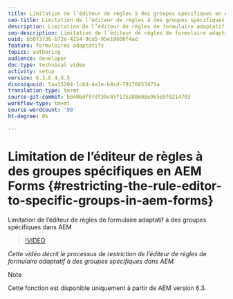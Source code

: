 ```yaml
---
title: Limitation de l’éditeur de règles à des groupes spécifiques en AEM Forms
seo-title: Limitation de l’éditeur de règles à des groupes spécifiques en AEM Forms
description: Limitation de l’éditeur de règles de formulaire adaptatif à des groupes spécifiques dans AEM
seo-description: Limitation de l’éditeur de règles de formulaire adaptatif à des groupes spécifiques dans AEM
uuid: b50f3736-b72e-4154-9ca5-95e10606f4ad
feature: formulaires adaptatifs
topics: authoring
audience: developer
doc-type: technical video
activity: setup
version: 6.3,6.4,6.5
discoiquuid: 5aa35204-1c6d-4a1e-b8cd-79170653471a
translation-type: tm+mt
source-git-commit: b040bdf97df39c45f175288608e965e5f0214703
workflow-type: tm+mt
source-wordcount: '90'
ht-degree: 0%

---
```



# Limitation de l’éditeur de règles à des groupes spécifiques en AEM Forms {#restricting-the-rule-editor-to-specific-groups-in-aem-forms}

Limitation de l’éditeur de règles de formulaire adaptatif à des groupes spécifiques dans AEM

>[!VIDEO](https://video.tv.adobe.com/v/19470?quality=9&learn=on)

*Cette vidéo décrit le processus de restriction de l’éditeur de règles de formulaire adaptatif à des groupes spécifiques dans AEM.*

>[!NOTE]
>
>Cette fonction est disponible uniquement à partir de AEM version 6.3.

